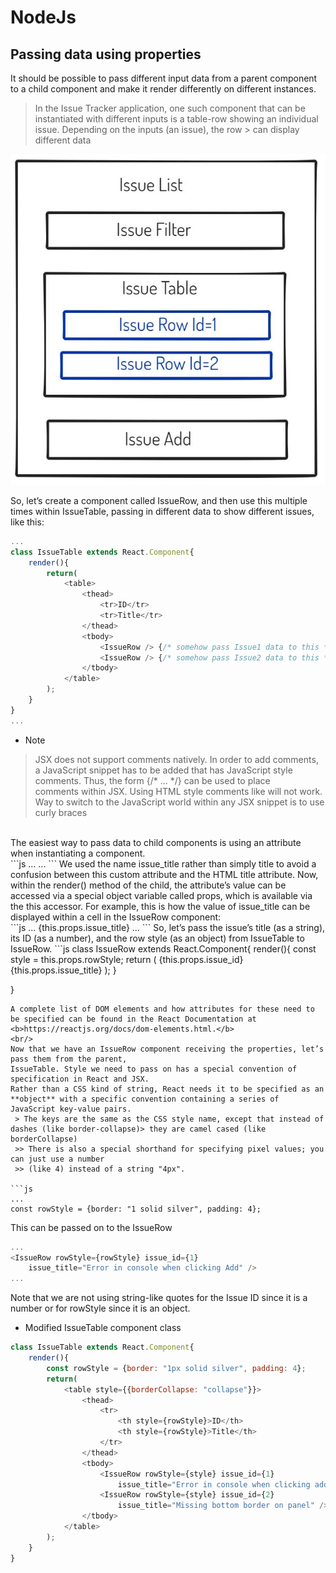 # NodeJs

## Passing data using properties


It should be possible to pass different input data from a parent component to a child component and make it render differently on different instances.

 > In the Issue Tracker application, one such component that can be instantiated with different
 > inputs is a table-row showing an individual issue. Depending on the inputs (an issue), the row  > can display different data

![Issue-List-UI](./resources/issue-table.JPG)

So, let’s create a component called IssueRow, and then use this multiple times within IssueTable,
passing in different data to show different issues, like this:

```js
...
class IssueTable extends React.Component{
    render(){
        return(
            <table>
                <thead>
                    <tr>ID</tr>
                    <tr>Title</tr>
                </thead>
                <tbody>
                    <IssueRow /> {/* somehow pass Issue1 data to this */}
                    <IssueRow /> {/* somehow pass Issue2 data to this */}
                </tbody>
            </table>
        );
    }
}
...
```
 - Note
 > JSX does not support comments natively. In order to add comments, a JavaScript snippet has to be
 > added that has JavaScript style comments. Thus, the form {/* ... */} can be used to place  
 > comments within JSX. Using HTML style comments like <!-- ... --> will not work.
 > Way to switch to the JavaScript world within any JSX snippet is to use curly braces
<br />
The easiest way to pass data to child components is using an attribute when instantiating a component.
<br />
```js
...
<IssueRow issue_title="Title of the first issue" />
...
```
We used the name issue_title rather than simply title to avoid a confusion between this custom
attribute and the HTML title attribute. Now, within the render() method of the child, the attribute’s value can be accessed via a special object variable called props, which is available via the this accessor. For example, this is how the value of issue_title can be displayed within a cell in the IssueRow component:
<br />
```js
...
<td>{this.props.issue_title}</td>
...
```
So, let’s pass the issue’s title (as a string), its ID (as a number), and the row style (as an object) from IssueTable to IssueRow.
```js
class IssueRow extends React.Component{
    render(){
        const style = this.props.rowStyle;
        return (
            <tr>
                <td style={style}>{this.props.issue_id}</td>
                <td style={style}>{this.props.issue_title}</td>
            </tr>
        );
    }
    
}
```
A complete list of DOM elements and how attributes for these need to be specified can be found in the React Documentation at <b>https://reactjs.org/docs/dom-elements.html.</b>
<br/>
Now that we have an IssueRow component receiving the properties, let’s pass them from the parent,
IssueTable. Style we need to pass on has a special convention of specification in React and JSX.
Rather than a CSS kind of string, React needs it to be specified as an **object** with a specific convention containing a series of JavaScript key-value pairs.
 > The keys are the same as the CSS style name, except that instead of dashes (like border-collapse)> they are camel cased (like borderCollapse)
 >> There is also a special shorthand for specifying pixel values; you can just use a number 
 >> (like 4) instead of a string "4px".

```js
...
const rowStyle = {border: "1 solid silver", padding: 4};
```
This can be passed on to the IssueRow

```js
...
<IssueRow rowStyle={rowStyle} issue_id={1}
    issue_title="Error in console when clicking Add" />
...
```
Note that we are not using string-like quotes for the Issue ID since it is a number or for rowStyle since it is an object.

 - Modified IssueTable component class
```js
class IssueTable extends React.Component{
    render(){
        const rowStyle = {border: "1px solid silver", padding: 4};
        return(
            <table style={{borderCollapse: "collapse"}}>
                <thead>
                    <tr>
                        <th style={rowStyle}>ID</th>
                        <th style={rowStyle}>Title</th>
                    </tr>
                </thead>
                <tbody>
                    <IssueRow rowStyle={style} issue_id={1}
                        issue_title="Error in console when clicking add " />
                    <IssueRow rowStyle={style} issue_id={2}
                        issue_title="Missing bottom border on panel" />
                </tbody>
            </table>
        );
    }
}   
```